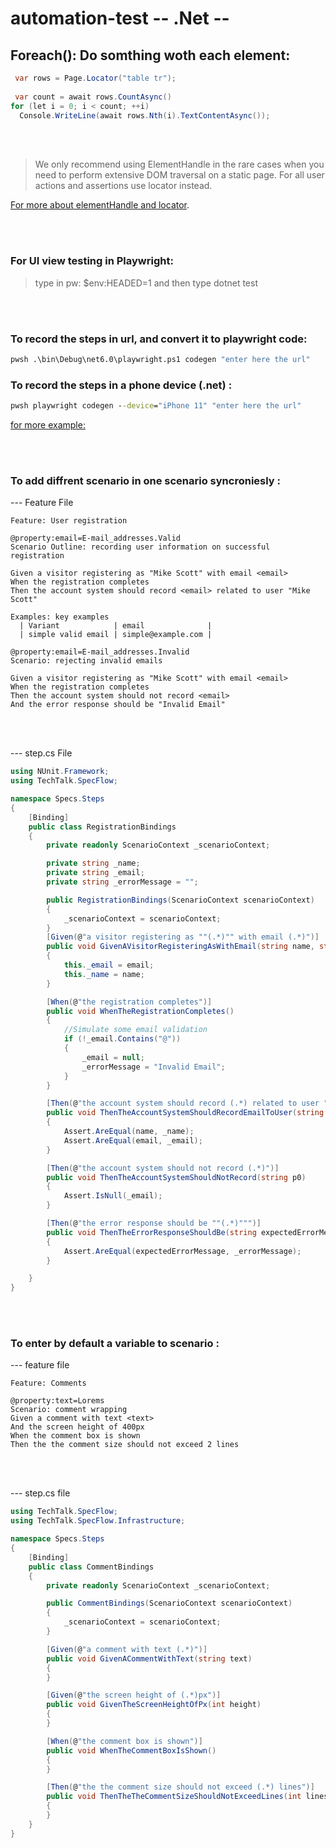 # automation-test  -- .Net --

## Foreach(): Do somthing woth each element:

```c#
 var rows = Page.Locator("table tr");
 
 var count = await rows.CountAsync()
for (let i = 0; i < count; ++i)
  Console.WriteLine(await rows.Nth(i).TextContentAsync());

```

</br>
</br>

>We only recommend using ElementHandle in the rare cases when you need to perform extensive DOM traversal on a static page. For all user actions and assertions use locator instead.

[For more about elementHandle and locator](https://playwright.dev/dotnet/docs/api/class-elementhandle).

</br>
</br>

### For UI view testing in Playwright:
> type in pw: $env:HEADED=1
> and then type dotnet test

</br>
</br>

### To record the steps in url, and convert it to playwright code:

```cmd 
pwsh .\bin\Debug\net6.0\playwright.ps1 codegen "enter here the url"
```

### To record the steps in a phone device (.net) :

```cmd
pwsh playwright codegen --device="iPhone 11" "enter here the url"
```

[for more example:](https://docs.specflow.org/en/latest/Examples.html)

</br>
</br>

### To add diffrent scenario in one scenario syncroniesly : 

--- Feature File

```feature
Feature: User registration

@property:email=E-mail_addresses.Valid
Scenario Outline: recording user information on successful registration

Given a visitor registering as "Mike Scott" with email <email>
When the registration completes
Then the account system should record <email> related to user "Mike Scott"

Examples: key examples
  | Variant            | email              |
  | simple valid email | simple@example.com |

@property:email=E-mail_addresses.Invalid
Scenario: rejecting invalid emails

Given a visitor registering as "Mike Scott" with email <email>
When the registration completes
Then the account system should not record <email> 
And the error response should be "Invalid Email"
```

</br>
</br>


--- step.cs File 

```c#
using NUnit.Framework;
using TechTalk.SpecFlow;

namespace Specs.Steps
{
    [Binding]
    public class RegistrationBindings
    {
        private readonly ScenarioContext _scenarioContext;

        private string _name;
        private string _email;
        private string _errorMessage = "";

        public RegistrationBindings(ScenarioContext scenarioContext)
        {
            _scenarioContext = scenarioContext;
        }
        [Given(@"a visitor registering as ""(.*)"" with email (.*)")]
        public void GivenAVisitorRegisteringAsWithEmail(string name, string email)
        {
            this._email = email;
            this._name = name;
        }

        [When(@"the registration completes")]
        public void WhenTheRegistrationCompletes()
        {
            //Simulate some email validation
            if (!_email.Contains("@"))
            {
                _email = null;
                _errorMessage = "Invalid Email";
            }
        }

        [Then(@"the account system should record (.*) related to user ""(.*)""")]
        public void ThenTheAccountSystemShouldRecordEmailToUser(string email, string name)
        {
            Assert.AreEqual(name, _name);
            Assert.AreEqual(email, _email);
        }

        [Then(@"the account system should not record (.*)")]
        public void ThenTheAccountSystemShouldNotRecord(string p0)
        {
            Assert.IsNull(_email);
        }

        [Then(@"the error response should be ""(.*)""")]
        public void ThenTheErrorResponseShouldBe(string expectedErrorMessage)
        {
            Assert.AreEqual(expectedErrorMessage, _errorMessage);
        }

    }
}

```

</br>
</br>

### To enter by default a variable to scenario : 

--- feature file 

```feature
Feature: Comments

@property:text=Lorems
Scenario: comment wrapping
Given a comment with text <text>
And the screen height of 400px
When the comment box is shown 
Then the the comment size should not exceed 2 lines
```

</br>
</br>
 
 --- step.cs  file 
 
```c#
using TechTalk.SpecFlow;
using TechTalk.SpecFlow.Infrastructure;

namespace Specs.Steps
{
    [Binding]
    public class CommentBindings
    {
        private readonly ScenarioContext _scenarioContext;

        public CommentBindings(ScenarioContext scenarioContext)
        {
            _scenarioContext = scenarioContext;
        }

        [Given(@"a comment with text (.*)")]
        public void GivenACommentWithText(string text)
        {
        }

        [Given(@"the screen height of (.*)px")]
        public void GivenTheScreenHeightOfPx(int height)
        {
        }

        [When(@"the comment box is shown")]
        public void WhenTheCommentBoxIsShown()
        {
        }

        [Then(@"the the comment size should not exceed (.*) lines")]
        public void ThenTheTheCommentSizeShouldNotExceedLines(int lines)
        {
        }
    }
}
```
